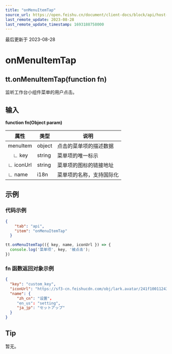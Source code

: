 ```yaml
---
title: "onMenuItemTap"
source_url: https://open.feishu.cn/document/client-docs/block/api/host-api/workplace-api/block-menu-item/onmenuitemtap
last_remote_update: 2023-08-28
last_remote_update_timestamp: 1693188758000
---
```

最后更新于 2023-08-28

# onMenuItemTap

## tt.onMenuItemTap(function fn)

监听工作台小组件菜单的用户点击。

## 输入

**function fn(Object param)**

| **属性**    | **类型**        | **说明**       |
| --------- | ------------- | ------------ |
| menuItem  | object        | 点击的菜单项的描述数据  |
|  ∟ key    | string        | 菜单项的唯一标示     |
| ∟ iconUrl | string        | 菜单项的图标的链接地址  |
| ∟ name    | i18n<string> | 菜单项的名称，支持国际化 |

## 示例

### 代码示例
```json
{
  	"tab": "api",
  	"item": "onMenuItemTap"
  }
```

```js
tt.onMenuItemTap(({ key, name, iconUrl }) => {
  console.log('菜单项', key, '被点击');
})
```

### **fn 函数返回对象示例**

```json
{
  "key": "custom_key",
  "iconUrl": "https://sf3-cn.feishucdn.com/obj/lark.avatar/241f10011243cbcf0ee4f",
  "name": {
     "zh_cn": "设置"，
     "en_us": "setting",
     "ja_jp": "セットアップ"
  }
}
```

## Tip

暂无。
